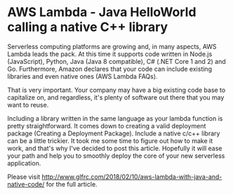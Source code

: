 # AWS Lambda - Java HelloWorld calling a native C++ library

Serverless computing platforms are growing and, in many aspects, AWS Lambda leads the pack. At this time it supports code written in Node.js (JavaScript), Python, Java (Java 8 compatible), C# (.NET Core 1 and 2) and Go. Furthermore, Amazon declares that your code can include existing libraries and even native ones (AWS Lambda FAQs).

That is very important. Your company may have a big existing code base to capitalize on, and regardless, it's plenty of software out there that you may want to reuse.

Including a library written in the same language as your lambda function is pretty straightforward. It comes down to creating a valid deployment package (Creating a Deployment Package). Include a native c/c++ library can be a little trickier. It took me some time to figure out how to make it work, and that's why I've decided to post this article. Hopefully it will ease your path and help you to smoothly deploy the core of your new serverless application.

Please visit http://www.glfrc.com/2018/02/10/aws-lambda-with-java-and-native-code/ for the full article.
